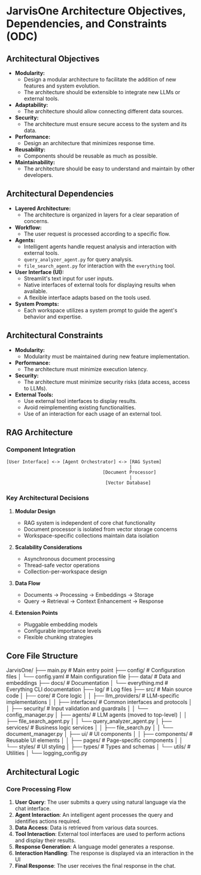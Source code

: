 # **JarvisOne Architecture Objectives, Dependencies, and Constraints (ODC)**

## Architectural Objectives

* **Modularity:**
  * Design a modular architecture to facilitate the addition of new features and system evolution.
  * The architecture should be extensible to integrate new LLMs or external tools.
* **Adaptability:**
  * The architecture should allow connecting different data sources.
* **Security:**
  * The architecture must ensure secure access to the system and its data.
* **Performance:**
  * Design an architecture that minimizes response time.
* **Reusability:**
  * Components should be reusable as much as possible.
* **Maintainability:**
  * The architecture should be easy to understand and maintain by other developers.

## Architectural Dependencies

* **Layered Architecture:**
  * The architecture is organized in layers for a clear separation of concerns.
* **Workflow:**
  * The user request is processed according to a specific flow.
* **Agents:**
  * Intelligent agents handle request analysis and interaction with external tools.
  * `query_analyzer_agent.py` for query analysis.
  * `file_search_agent.py` for interaction with the `everything` tool.
* **User Interface (UI):**
  * Streamlit's text input for user inputs.
  * Native interfaces of external tools for displaying results when available.
  * A flexible interface adapts based on the tools used.
* **System Prompts:**
  * Each workspace utilizes a system prompt to guide the agent's behavior and expertise.

## Architectural Constraints

* **Modularity:**
  * Modularity must be maintained during new feature implementation.
* **Performance:**
  * The architecture must minimize execution latency.
* **Security:**
  * The architecture must minimize security risks (data access, access to LLMs).
* **External Tools:**
  * Use external tool interfaces to display results.
  * Avoid reimplementing existing functionalities.
  * Use of an interaction for each usage of an external tool.

## RAG Architecture

### Component Integration

```
[User Interface] <-> [Agent Orchestrator] <-> [RAG System]
                                              |
                                    [Document Processor]
                                              |
                                     [Vector Database]
```

### Key Architectural Decisions

1. **Modular Design**
   - RAG system is independent of core chat functionality
   - Document processor is isolated from vector storage concerns
   - Workspace-specific collections maintain data isolation

2. **Scalability Considerations**
   - Asynchronous document processing
   - Thread-safe vector operations
   - Collection-per-workspace design

3. **Data Flow**
   - Documents -> Processing -> Embeddings -> Storage
   - Query -> Retrieval -> Context Enhancement -> Response

4. **Extension Points**
   - Pluggable embedding models
   - Configurable importance levels
   - Flexible chunking strategies

## Core File Structure

JarvisOne/
├── main.py                   # Main entry point
├── config/                   # Configuration files
│   └── config.yaml          # Main configuration file
├── data/                    # Data and embeddings
├── docs/                    # Documentation
│   └── everything.md        # Everything CLI documentation
├── log/                     # Log files
├── src/                     # Main source code
│   ├── core/               # Core logic
│   │   ├── llm_providers/  # LLM-specific implementations
│   │   ├── interfaces/     # Common interfaces and protocols
│   │   ├── security/      # Input validation and guardrails
│   │   └── config_manager.py
│   ├── agents/            # LLM agents (moved to top-level)
│   │   ├── file_search_agent.py
│   │   └── query_analyzer_agent.py
│   ├── services/          # Business logic services
│   │   ├── file_search.py
│   │   └── document_manager.py
│   ├── ui/               # UI components
│   │   ├── components/   # Reusable UI elements
│   │   ├── pages/       # Page-specific components
│   │   └── styles/      # UI styling
│   ├── types/           # Types and schemas
│   └── utils/           # Utilities
│       └── logging_config.py

## Architectural Logic

### Core Processing Flow

1. **User Query**: The user submits a query using natural language via the chat interface.
2. **Agent Interaction**: An intelligent agent processes the query and identifies actions required.
3. **Data Access**: Data is retrieved from various data sources.
4. **Tool Interaction**: External tool interfaces are used to perform actions and display their results.
5. **Response Generation**: A language model generates a response.
6. **Interaction Handling**: The response is displayed via an interaction in the UI
7. **Final Response**: The user receives the final response in the chat.
